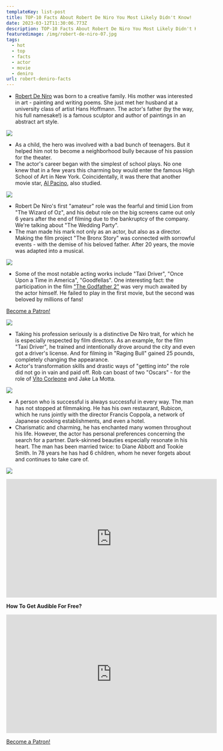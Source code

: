 ```yaml
---
templateKey: list-post
title: TOP-10 Facts About Robert De Niro You Most Likely Didn't Know!
date: 2023-03-12T11:30:06.773Z
description: TOP-10 Facts About Robert De Niro You Most Likely Didn't Know!
featuredimage: /img/robert-de-niro-07.jpg
tags:
  - hot
  - top
  - facts
  - actor
  - movie
  - deniro
url: robert-deniro-facts
---
```

* [Robert De Niro](https://youtu.be/zaxaWzNoBCE) was born to a creative family. His mother was interested in art - painting and writing poems. She just met her husband at a university class of artist Hans Hoffmann. The actor's father (by the way, his full namesake!) is a famous sculptor and author of paintings in an abstract art style.

![](/img/robert-de-niro-07.jpg)

* As a child, the hero was involved with a bad bunch of teenagers. But it helped him not to become a neighborhood bully because of his passion for the theater.
* The actor's career began with the simplest of school plays. No one knew that in a few years this charming boy would enter the famous High School of Art in New York. Coincidentally, it was there that another movie star, [Al Pacino](https://vano-vhs.com/film-lists/al-pacino-facts/), also studied.

![](/img/de-niro-03.webp)

* Robert De Niro's first "amateur" role was the fearful and timid Lion from "The Wizard of Oz", and his debut role on the big screens came out only 6 years after the end of filming due to the bankruptcy of the company. We're talking about "The Wedding Party".
* The man made his mark not only as an actor, but also as a director. Making the film project "The Bronx Story" was connected with sorrowful events - with the demise of his beloved father. After 20 years, the movie was adapted into a musical.

![](/img/robert-de-niro-02.jpg)

* Some of the most notable acting works include "Taxi Driver", "Once Upon a Time in America", "Goodfellas". One interesting fact: the participation in the film ["The Godfather 2"](https://vano-vhs.com/godfather) was very much awaited by the actor himself. He failed to play in the first movie, but the second was beloved by millions of fans!

<a href="https://www.patreon.com/bePatron?u=79936642" data-patreon-widget-type="become-patron-button">Become a Patron!</a>

![](/img/de-niro-04.webp)

* Taking his profession seriously is a distinctive De Niro trait, for which he is especially respected by film directors. As an example, for the film "Taxi Driver", he trained and intentionally drove around the city and even got a driver's license. And for filming in "Raging Bull" gained 25 pounds, completely changing the appearance.
* Actor's transformation skills and drastic ways of "getting into" the role did not go in vain and paid off. Rob can boast of two "Oscars" - for the role of [Vito Corleone](https://youtu.be/vDYZ19R2yRo) and Jake La Motta.

![](/img/robert-de-niro-06.jpg)

* A person who is successful is always successful in every way. The man has not stopped at filmmaking. He has his own restaurant, Rubicon, which he runs jointly with the director Francis Coppola, a network of Japanese cooking establishments, and even a hotel.
* Charismatic and charming, he has enchanted many women throughout his life. However, the actor has personal preferences concerning the search for a partner. Dark-skinned beauties especially resonate in his heart. The man has been married twice: to Diane Abbott and Tookie Smith. In 78 years he has had 6 children, whom he never forgets about and continues to take care of.

![](/img/de-niro-05.webp)

<div class="video-container"><iframe width="560" height="315" src="https://www.youtube.com/embed/vDYZ19R2yRo" title="YouTube video player" frameborder="0" allow="accelerometer; autoplay; clipboard-write; encrypted-media; gyroscope; picture-in-picture; web-share" allowfullscreen></iframe></div>

**How To Get Audible For Free?** 

<div class="video-container"><iframe width="560" height="315" src="https://www.youtube.com/embed/DX3Cwge33Ks" title="YouTube video player" frameborder="0" allow="accelerometer; autoplay; clipboard-write; encrypted-media; gyroscope; picture-in-picture; web-share" allowfullscreen></iframe></div>

<a href="https://www.patreon.com/bePatron?u=79936642" data-patreon-widget-type="become-patron-button">Become a Patron!</a>